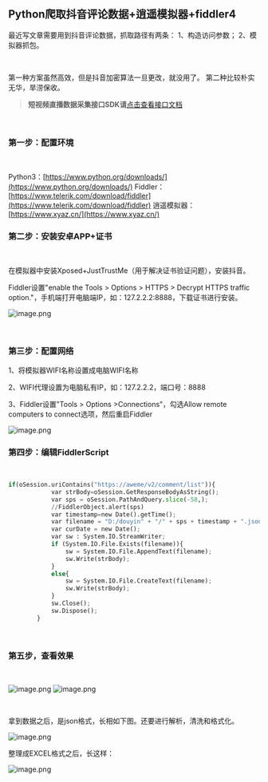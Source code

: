 ## Python爬取抖音评论数据+逍遥模拟器+fiddler4

最近写文章需要用到抖音评论数据，抓取路径有两条：​
1、构造访问参数；
2、模拟器抓包。
​

​

第一种方案虽然高效，但是抖音加密算法一旦更改，就没用了。
第二种比较朴实无华，旱涝保收。
​


>**短视频直播数据采集接口SDK请**[点击查看接口文档](https://docs.qq.com/doc/DU3RKUFVFdVhQbXlR) 


​


### 第一步：配置环境
​

Python3：[https://www.python.org/downloads/](https://www.python.org/downloads/)
Fiddler：[https://www.telerik.com/download/fiddler](https://www.telerik.com/download/fiddler)
逍遥模拟器：[https://www.xyaz.cn/](https://www.xyaz.cn/)
​


### 第二步：安装安卓APP+证书
​

在模拟器中安装Xposed+JustTrustMe（用于解决证书验证问题），安装抖音。
​

Fiddler设置"enable the Tools > Options > HTTPS > Decrypt HTTPS traffic option."，手机端打开电脑端IP，如：127.2.2.2:8888，下载证书进行安装。
​


![image.png](https://cdn.nlark.com/yuque/0/2021/png/97322/1628555239850-69eb4ab0-192e-4e28-b3ea-cc4fb16caa5c.png#clientId=uf6a8c384-b704-4&from=paste&height=410&id=u76efe958&name=image.png&originHeight=820&originWidth=1531&originalType=binary&ratio=1&size=106902&status=done&style=none&taskId=ucd54d8a2-ad31-47ee-96f4-1cd51a44d1d&width=765.5)
​


​


### 第三步：配置网络


1、将模拟器WIFI名称设置成电脑WIFI名称
​

2、WIFI代理设置为电脑私有IP，如：127.2.2.2，端口号：8888
​

3、Fiddler设置"Tools > Options >Connections"，勾选Allow remote computers to connect选项，然后重启Fiddler
​


![image.png](https://cdn.nlark.com/yuque/0/2021/png/97322/1628555253488-e4dc3388-41ff-4e5a-8658-b5d2b86b8747.png#clientId=uf6a8c384-b704-4&from=paste&height=185&id=u8a4e2a90&name=image.png&originHeight=370&originWidth=583&originalType=binary&ratio=1&size=27721&status=done&style=none&taskId=ub8600a4f-2b61-431a-a9ed-b900771da0b&width=291.5)
​



### 第四步：编辑FiddlerScript
​

```python
if(oSession.uriContains("https://aweme/v2/comment/list")){
            var strBody=oSession.GetResponseBodyAsString();
            var sps = oSession.PathAndQuery.slice(-58,);
            //FiddlerObject.alert(sps)
            var timestamp=new Date().getTime();
            var filename = "D:/douyin" + "/" + sps + timestamp + ".json";
            var curDate = new Date(); 
            var sw : System.IO.StreamWriter; 
            if (System.IO.File.Exists(filename)){ 
                sw = System.IO.File.AppendText(filename); 
                sw.Write(strBody); 
            } 
            else{ 
                sw = System.IO.File.CreateText(filename); 
                sw.Write(strBody); 
            } 
            sw.Close(); 
            sw.Dispose(); 
        }
```
​


###  第五步，查看效果
​


![image.png](https://cdn.nlark.com/yuque/0/2021/png/97322/1628555275933-419a92e6-1028-46e2-8a25-05550798cf0d.png#clientId=uf6a8c384-b704-4&from=paste&height=513&id=ub9554b2c&name=image.png&originHeight=1025&originWidth=1916&originalType=binary&ratio=1&size=977125&status=done&style=none&taskId=u9546a558-3a4d-4aec-b99e-e39aa077860&width=958)
![image.png](https://cdn.nlark.com/yuque/0/2021/png/97322/1628555298321-5288bf3c-7e3d-46f8-ac31-e662cbf0ed78.png#clientId=uf6a8c384-b704-4&from=paste&height=290&id=u83574e41&name=image.png&originHeight=580&originWidth=907&originalType=binary&ratio=1&size=50734&status=done&style=none&taskId=uc6ca5b87-9bc8-4865-86e4-fb181592ada&width=453.5)



​

拿到数据之后，是json格式，长相如下图。还要进行解析，清洗和格式化。
​


![image.png](https://cdn.nlark.com/yuque/0/2021/png/97322/1628555312758-c30c132a-b8a6-4445-8ce2-c30aad8dd95a.png#clientId=uf6a8c384-b704-4&from=paste&height=435&id=uda0fd091&name=image.png&originHeight=870&originWidth=1237&originalType=binary&ratio=1&size=103658&status=done&style=none&taskId=uf2798f54-1a2b-44c8-888c-42ca6b0afc5&width=618.5)
​


整理成EXCEL格式之后，长这样：
​


![image.png](https://cdn.nlark.com/yuque/0/2021/png/97322/1628555327292-0031719a-2b1f-4583-b974-eed08031394d.png#clientId=uf6a8c384-b704-4&from=paste&height=388&id=ud7f030db&name=image.png&originHeight=775&originWidth=1864&originalType=binary&ratio=1&size=1785289&status=done&style=none&taskId=u7a5574aa-5257-40c4-8921-c037cd0741f&width=932)
​


[
](https://blog.csdn.net/chaishen10000/article/details/106344634)
